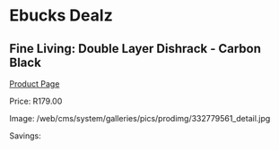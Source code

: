 
# Ebucks Dealz
## Fine Living: Double Layer Dishrack - Carbon Black
[Product Page](https://www.ebucks.com/web/shop/productSelected.do?prodId=1164507511&catId=714962196)

Price: R179.00

Image: /web/cms/system/galleries/pics/prodimg/332779561_detail.jpg

Savings: 


	